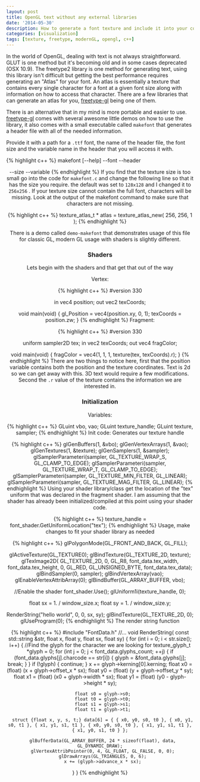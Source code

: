 ```yaml
---
layout: post
title: OpenGL text without any external libraries
date: '2014-05-30'
description: How to generate a font texture and include it into your code
categories: [visualization]
tags: [texture, freetype, modernGL, opengl, c++]
---
```


In the world of OpenGL, dealing with text is not always straightforward. GLUT is one method but it's becoming old and in some cases deprecated (OSX 10.9). The freetype2 library is one method for generating text, using this library isn't difficult but getting the best performance requires generating an "Atlas" for your font. An atlas is essentially a texture that contains every single character for a font at a given font size along with information on how to access that character. There are a few libraries that can generate an atlas for you, [freetype-gl](https://github.com/rougier/freetype-gl) being one of them. 

There is an alternative that in my mind is more portable and easier to use. [freetype-gl](https://github.com/rougier/freetype-gl) comes with several awesome little demos on how to use the library, it also comes with a small executable called `makefont` that generates a header file with all of the needed information. 

Provide it with a path for a `.ttf` font, the name of the header file, the font size and the variable name in the header that you will access it with. 

{% highlight c++ %}
makefont [--help] --font <font file> --header <header file> --size <font size> --variable <variable name>
{% endhighlight %} 
If you find that the texture size is too small go into the code for `makefont.c` and change the following line so that it has the size you require. the default was set to `128x128` and I changed it to `256x256` . If your texture size cannot contain the full font, characters will be missing. Look at the output of the makefont command to make sure that characters are not missing. 

{% highlight c++ %}
texture_atlas_t * atlas = texture_atlas_new( 256, 256, 1 );
{% endhighlight %} 


There is a demo called `demo-makefont` that demonstrates usage of this file for classic GL, modern GL usage with shaders is slightly different. 

### Shaders

Lets begin with the shaders and that get that out of the way

Vertex:

{% highlight c++ %}
#version 330

in vec4 position;
out vec2 texCoords;

void main(void) {
    gl_Position = vec4(position.xy, 0, 1);
    texCoords = position.zw;
}
{% endhighlight %} 
Fragment:

{% highlight c++ %}
#version 330

uniform sampler2D tex;
in vec2 texCoords;
out vec4 fragColor;

void main(void) {
    fragColor = vec4(1, 1, 1, texture(tex, texCoords).r);
}
{% endhighlight %} 
There are two things to notice here, first that the position variable contains both the position and the texture coordinates. Text is 2d so we can get away with this. 3D text would require a few modifications. Second the `.r` value of the texture contains the information we are interested in.


### Initialization

Variables:

{% highlight c++ %}
GLuint vbo, vao;
GLuint texture_handle;
GLuint texture, sampler;
{% endhighlight %} 
Init code: Generates our texture handle

{% highlight c++ %}
   glGenBuffers(1, &vbo);
   glGenVertexArrays(1, &vao);
   glGenTextures(1, &texture);
   glGenSamplers(1, &sampler);
   glSamplerParameteri(sampler, GL_TEXTURE_WRAP_S, GL_CLAMP_TO_EDGE);
   glSamplerParameteri(sampler, GL_TEXTURE_WRAP_T, GL_CLAMP_TO_EDGE);
   glSamplerParameteri(sampler, GL_TEXTURE_MIN_FILTER, GL_LINEAR);
   glSamplerParameteri(sampler, GL_TEXTURE_MAG_FILTER, GL_LINEAR);
{% endhighlight %} 
Using your shader library/class get the location of the "tex" uniform that was declared in the fragment shader.
I am assuming that the shader has already been initialized/compiled at this point using your shader code. 

{% highlight c++ %}
 texture_handle = font_shader.GetUniformLocation("tex");
{% endhighlight %} 
Usage, make changes to fit your shader library as needed

{% highlight c++ %}
glPolygonMode(GL_FRONT_AND_BACK, GL_FILL);

glActiveTexture(GL_TEXTURE0);
glBindTexture(GL_TEXTURE_2D, texture);
glTexImage2D( GL_TEXTURE_2D, 0, GL_R8, font_data.tex_width, font_data.tex_height, 0, GL_RED, GL_UNSIGNED_BYTE, font_data.tex_data);
glBindSampler(0, sampler);
glBindVertexArray(vao);
glEnableVertexAttribArray(0);
glBindBuffer(GL_ARRAY_BUFFER, vbo);

//Enable the shader
font_shader.Use();
glUniform1i(texture_handle, 0);

float sx = 1. / window_size.x;
float sy = 1. / window_size.y;

RenderString("hello world", 0, 0, sx, sy);
glBindTexture(GL_TEXTURE_2D, 0);
glUseProgram(0);
{% endhighlight %} 
The render string function 

{% highlight c++ %}
#include "FontData.h"
//...
void RenderString(
      const std::string &str,
      float x,
      float y,
      float sx,
      float sy) {
   for (int i = 0; i < str.size(); i++) {
//Find the glyph for the character we are looking for
      texture_glyph_t *glyph = 0;
      for (int j = 0; j < font_data.glyphs_count; ++j) {
         if (font_data.glyphs[j].charcode == str[i]) {
            glyph = &font_data.glyphs[j];
            break;
         }
      }
      if (!glyph) {
         continue;
      }
      x += glyph->kerning[0].kerning;
      float x0 = (float) (x + glyph->offset_x * sx);
      float y0 = (float) (y + glyph->offset_y * sy);
      float x1 = (float) (x0 + glyph->width * sx);
      float y1 = (float) (y0 - glyph->height * sy);

      float s0 = glyph->s0;
      float t0 = glyph->t0;
      float s1 = glyph->s1;
      float t1 = glyph->t1;

      struct {float x, y, s, t;} data[6] = { { x0, y0, s0, t0 }, { x0, y1, s0, t1 }, { x1, y1, s1, t1 }, { x0, y0, s0, t0 }, { x1, y1, s1, t1 }, { x1, y0, s1, t0 } };

      glBufferData(GL_ARRAY_BUFFER, 24 * sizeof(float), data, GL_DYNAMIC_DRAW);
      glVertexAttribPointer(0, 4, GL_FLOAT, GL_FALSE, 0, 0);
      glDrawArrays(GL_TRIANGLES, 0, 6);
      x += (glyph->advance_x * sx);
   }
}
{% endhighlight %} 
